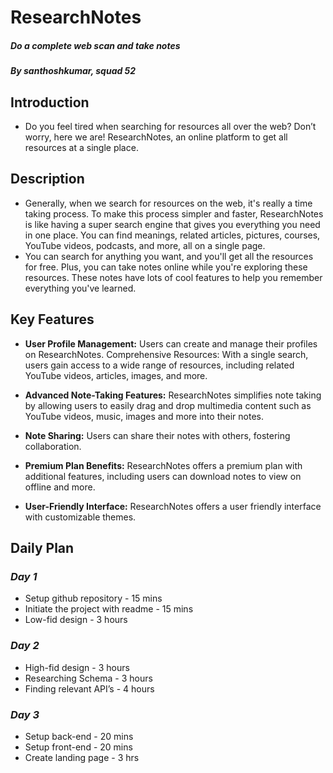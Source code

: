 # ResearchNotes
##### Do a complete web scan and take notes
##### By santhoshkumar, squad 52


## **Introduction**

- Do you feel tired when searching for resources all over the web? Don’t worry, here we are! ResearchNotes, an online platform to get all resources at a single place. 


## **Description**


- Generally, when we search for resources on the web, it's really a time taking process. To make this process simpler and faster, ResearchNotes is like having a super search engine that gives you everything you need in one place. You can find meanings, related articles, pictures, courses, YouTube videos, podcasts, and more, all on a single page.
- You can search for anything you want, and you'll get all the resources for free. Plus, you can take notes online while you're exploring these resources. These notes have lots of cool features to help you remember everything you've learned.


## **Key Features**

- **User Profile Management:** Users can create and manage their profiles on ResearchNotes.
Comprehensive Resources: With a single search, users gain access to a wide range of resources, including related YouTube videos, articles, images, and more.

- **Advanced Note-Taking Features:** ResearchNotes simplifies note taking by allowing users to easily drag and drop multimedia content such as YouTube videos, music, images and more into their notes.

- **Note Sharing:** Users can share their notes with others, fostering collaboration.

- **Premium Plan Benefits:** ResearchNotes offers a premium plan with additional features, including users can download notes to view on offline  and more.

- **User-Friendly Interface:** ResearchNotes offers a user friendly interface with customizable themes.


## **Daily Plan**

### *Day 1*

- Setup github repository  - 15 mins
- Initiate the project with readme  - 15 mins
- Low-fid design - 3 hours

### *Day 2*


- High-fid design - 3 hours
- Researching Schema - 3 hours
- Finding relevant API’s - 4 hours


### *Day 3*

- Setup back-end - 20 mins
- Setup front-end - 20 mins
- Create landing page - 3 hrs




